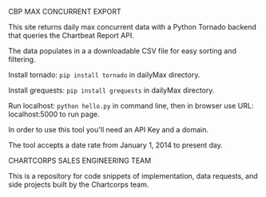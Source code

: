 
CBP MAX CONCURRENT EXPORT

This site returns daily max concurrent data with a Python Tornado backend that queries the Chartbeat Report API.

The data populates in a a downloadable CSV file for easy sorting and filtering. 

Install tornado: <code>pip install tornado</code> in dailyMax directory.

Install grequests: <code>pip install grequests</code> in dailyMax directory.

Run localhost: <code>python hello.py</code> in command line, then in browser use URL: localhost:5000 to run page.

In order to use this tool you'll need an API Key and a domain.

The tool accepts a date rate from January 1, 2014 to present day.

CHARTCORPS SALES ENGINEERING TEAM

This is a repository for code snippets of implementation, data requests, and side projects built by the Chartcorps team. 

